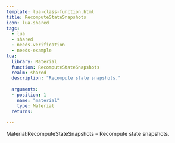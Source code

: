 ```yaml
---
template: lua-class-function.html
title: RecomputeStateSnapshots
icon: lua-shared
tags:
  - lua
  - shared
  - needs-verification
  - needs-example
lua:
  library: Material
  function: RecomputeStateSnapshots
  realm: shared
  description: "Recompute state snapshots."
  
  arguments:
  - position: 1
    name: "material"
    type: Material
  returns:
    
---
```


<div class="lua__search__keywords">
Material:RecomputeStateSnapshots &#x2013; Recompute state snapshots.
</div>
